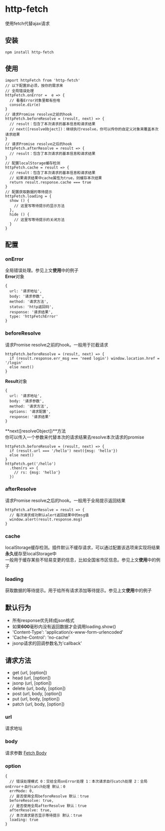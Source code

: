 # http-fetch
使用fetch代替ajax请求

## 安装
```
npm install http-fetch
```
## 使用
```
import httpFetch from 'http-fetch'
// 以下配置非必须，按你的需求来
// 全局错误处理
httpFetch.onError =  e => {
  // 看看Error对象里都有些啥
  console.dir(e)
}
// 请求Promise resolve之前的hook
httpFetch.beforeResolve = (result, next) => {
  // result：包含了本次请求的基本信息和请求结果
  // next([resolveObject])：继续执行resolve，你可以传你的自定义对象来覆盖本次请求结果
}
// 请求Promise resolve之后的hook
httpFetch.afterResolve = result => {
  // result：包含了本次请求的基本信息和请求结果
}
// 配置localStorage缓存检测
httpFetch.cache = result => {
  // result：包含了本次请求的基本信息和请求结果
  // 如果请求结果中cache属性为true，则缓存本次结果
  return result.response.cache === true
}
// 配置获取数据的等待提示
httpFetch.loading = {
  show () {
    // 这里写等待提示的显示方法
  },
  hide () {
    // 这里写等待提示的关闭方法
  }
}
```
## 配置
### onError
全局错误处理。参见上文**使用**中的例子<br>
**Error**对象
```
{
  url: '请求地址',
  body: '请求参数',
  method: '请求方法',
  status: 'http返回码',
  response: '请求结果',
  type: 'httpFetchError'
}
```
### beforeResolve
请求Promise resolve之前的hook。一般用于拦截请求<br>
```
httpFetch.beforeResolve = (result, next) => {
  if (result.response.err_msg === 'need login') window.location.href = '/login'
  else next()
}
```
**Result**对象
```
{
  url: '请求地址',
  body: '请求参数',
  method: '请求方法',
  options: '请求配置',
  response: '请求结果'
}
```
**next([resolveObject])**方法<br>
你可以传入一个参数来代替本次的请求结果去resolve本次请求的promise
```
httpFetch.beforeResolve = (result, next) => {
  if (result.url === '/hello') next({msg: 'hello'})
  else next()
}
httpFetch.get('/hello')
  .then(rs => {
    // rs: {msg: 'hello'}
  })
```
### afterResolve
请求Promise resolve之后的hook。一般用于全局提示返回结果
```
httpFetch.afterResolve = result => {
  // 每次请求成功默认alert返回结果中的msg值
  window.alert(result.response.msg)
}
```
### cache
localStorage缓存检测。插件默认不缓存请求，可以通过配置该选项来实现将结果**永久**缓存至localStorage中<br>
一般用于缓存某些不轻易变更的信息，比如全国省市区信息。参见上文**使用**中的例子

### loading
获取数据的等待提示。用于给所有请求添加等待提示。参见上文**使用**中的例子<br>

## 默认行为
* 所有response优先转成json格式
* 如果**600**毫秒内没有返回数据才会调用loading.show()
* 'Content-Type': 'application/x-www-form-urlencoded'
* 'Cache-Control': 'no-cache'
* jsonp请求的回调参数名为'callback'

## 请求方法
* get (url, [option])
* head (url, [option])
* jsonp (url, [option])
* delete (url, body, [option])
* post (url, body, [option])
* put (url, body, [option])
* patch (url, body, [option])

### url
请求地址

### body
请求参数 [Fetch Body](https://developer.mozilla.org/en-US/docs/Web/API/Fetch_API/Using_Fetch#Body)

### option
```
{
  // 错误处理模式 0：交给全局onError处理 1：本次请求自行catch处理 2：全局onError＋自行catch处理 默认：0
  errMode: 0,
  // 是否使用全局beforeResolve 默认：true
  beforeResolve: true,
  // 是否使用全局afterResolve 默认：true
  afterResolve: true,
  // 本次请求是否显示等待提示 默认：true
  loading: true
}
```
